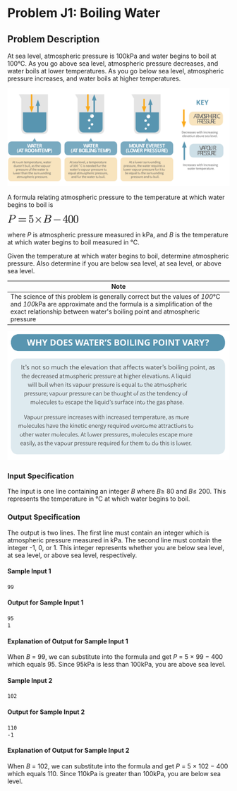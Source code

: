 # Problem J1: Boiling Water

## Problem Description

At sea level, atmospheric pressure is 100kPa and water begins to boil at
100℃. As you go above sea level, atmospheric pressure decreases, and
water boils at lower temperatures. As you go below sea level,
atmospheric pressure increases, and water boils at higher temperatures.

![boiling point](boilingpoint.svg)

A formula relating atmospheric pressure to the temperature at which
water begins to boil is

![*P* = 5 × *B* − 400](eq.png)

where *P* is atmospheric pressure measured in kPa, and *B* is the
temperature at which water begins to boil measured in ℃.

Given the temperature at which water begins to boil, determine
atmospheric pressure. Also determine if you are below sea level, at sea
level, or above sea level.

| Note |
|---|
| The science of this problem is generally correct but the values of *100*℃ and *100*kPa are approximate and the formula is a simplification of the exact relationship between water's boiling point and atmospheric pressure |

![boiling point](why.svg)

### Input Specification

The input is one line containing an integer *B* where *B*≥ 80 and *B*≤
200. This represents the temperature in ℃ at which water begins to
boil.

### Output Specification

The output is two lines. The first line must contain an integer which is
atmospheric pressure measured in kPa. The second line must contain the
integer -1, 0, or 1. This integer represents whether you are below sea
level, at sea level, or above sea level, respectively.

#### Sample Input 1

```
99
```

#### Output for Sample Input 1

```
95
1
```

#### Explanation of Output for Sample Input 1

When *B* = 99, we can substitute into the formula and get *P* = 5 × 99 −
400 which equals 95. Since 95kPa is less than 100kPa, you are above sea
level.

#### Sample Input 2

```
102
```

#### Output for Sample Input 2

```
110
-1
```

#### Explanation of Output for Sample Input 2

When *B* = 102, we can substitute into the formula and get *P* = 5 × 102
− 400 which equals 110. Since 110kPa is greater than 100kPa, you are
below sea level.

